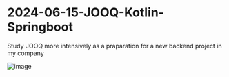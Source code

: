 # 2024-06-15-JOOQ-Kotlin-Springboot
Study JOOQ more intensively as a praparation for a new backend project in my company

![image](https://github.com/machingclee/2024-06-15-JOOQ-Kotlin-Springboot/assets/54048398/704ab418-287b-48b4-915a-9f7a6044dcb4)

